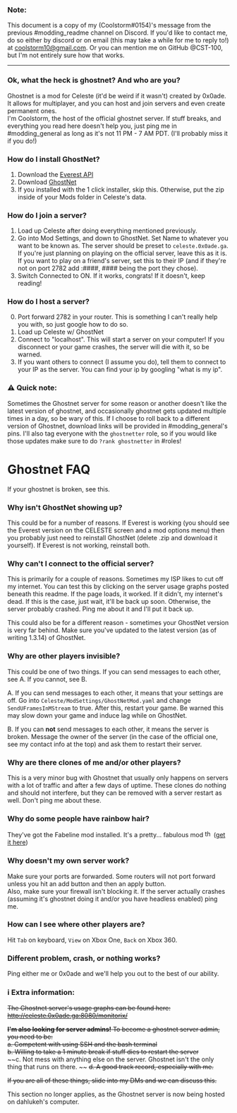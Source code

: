 ### Note:
This document is a copy of my (Coolstorm#0154)'s message from the previous #modding_readme channel on Discord. If you'd like to contact me, do so either by discord or on email (this may take a while for me to reply to!) at coolstorm10@gmail.com. Or you can mention me on GitHub @CST-100, but I'm not entirely sure how that works.

---

### Ok, what the heck is ghostnet? And who are you?
Ghostnet is a mod for Celeste (it'd be weird if it wasn't) created by 0x0ade. It allows for multiplayer, and you can host and join servers and even create permanent ones.  
I'm Coolstorm, the host of the official ghostnet server. If stuff breaks, and everything you read here doesn't help you, just ping me in #modding_general as long as it's not 11 PM - 7 AM PDT. (I'll probably miss it if you do!)

### How do I install GhostNet?
1. Download the [Everest API](https://everestapi.github.io/)  
2. Download [GhostNet](https://gamebanana.com/gamefiles/6801)  
3. If you installed with the 1 click installer, skip this. Otherwise, put the zip inside of your Mods folder in Celeste's data.  

### How do I join a server?
1. Load up Celeste after doing everything mentioned previously.
2. Go into Mod Settings,  and down to GhostNet. Set Name to whatever you want to be known as. The server should be preset to `celeste.0x0ade.ga`. If you're just planning on playing on the official server, leave this as it is. If you want to play on a friend's server, set this to their IP (and if they're not on port 2782 add :####, #### being the port they chose). 
3. Switch Connected to ON. If it works, congrats! If it doesn't, keep reading!

### How do I host a server?
0. Port forward 2782 in your router. This is something I can't really help you with, so just google how to do so.
1. Load up Celeste w/ GhostNet
2. Connect to "localhost". This will start a server on your computer! If you disconnect or your game crashes, the server will die with it, so be warned.
3. If you want others to connect (I assume you do), tell them to connect to your IP as the server. You can find your ip by googling "what is my ip".

### ⚠ Quick note:
Sometimes the Ghostnet server for some reason or another doesn't like the latest version of ghostnet, and occasionally ghostnet gets updated multiple times in a day, so be wary of this. If I choose to roll back to a different version of Ghostnet, download links will be provided in #modding_general's pins. I'll also tag everyone with the `ghostnetter` role, so if you would like those updates make sure to do `?rank ghostnetter` in #roles!

# Ghostnet FAQ 
If your ghostnet is broken, see this.

### Why isn't GhostNet showing up?
This could be for a number of reasons. If Everest is working (you should see the Everest version on the CELESTE screen and a mod options menu) then you probably just need to reinstall GhostNet (delete .zip and download it yourself). If Everest is not working, reinstall both.

### Why can't I connect to the official server?
This is primarily for a couple of reasons. Sometimes my ISP likes to cut off my internet. You can test this by clicking on the server usage graphs posted beneath this readme. If the page loads, it worked. If it didn't, my internet's dead. If this is the case, just wait, it'll be back up soon. Otherwise, the server probably crashed. Ping me about it and I'll put it back up.

This could also be for a different reason - sometimes your GhostNet version is very far behind. Make sure you've updated to the latest version (as of writing 1.3.14) of GhostNet. 

### Why are other players invisible?
This could be one of two things. If you can send messages to each other, see A. If you cannot, see B.

A. If you can send messages to each other, it means that your settings are off. Go into `Celeste/ModSettings/GhostNetMod.yaml` and change `SendUFramesInMStream` to true. After this, restart your game. Be warned this may slow down your game and induce lag while on GhostNet.

B. If you can **not** send messages to each other, it means the server is broken. Message the owner of the server (in the case of the official one, see my contact info at the top) and ask them to restart their server.

### Why are there clones of me and/or other players?
This is a very minor bug with Ghostnet that usually only happens on servers with a lot of traffic and after a few days of uptime. These clones do nothing and should not interfere, but they can be removed with a server restart as well. Don't ping me about these.

### Why do some people have rainbow hair?
They've got the Fabeline mod installed. It's a pretty... fabulous mod <img alt="thonkerguns" src="https://cdn.discordapp.com/emojis/370633336202330112.png?v=1" height="16"> ([get it here](https://gamebanana.com/skins/163152))

### Why doesn't my own server work?
Make sure your ports are forwarded. Some routers will not port forward unless you hit an add button and then an apply button.  
Also, make sure your firewall isn't blocking it. If the server actually crashes (assuming it's ghostnet doing it and/or you have headless enabled) ping me.

### How can I see where other players are?
Hit `Tab` on keyboard, `View` on Xbox One, `Back` on Xbox 360.

### Different problem, crash, or nothing works?
Ping either me or 0x0ade and we'll help you out to the best of our ability.

### ℹ Extra information:
~~The Ghostnet server's usage graphs can be found here: http://celeste.0x0ade.ga:8080/monitorix/~~

~~**I'm also looking for server admins!** To become a ghostnet server admin, you need to be:~~  
~~a. Competent with using SSH and the bash terminal~~  
~~b. Willing to take a 1 minute break if stuff dies to restart the server~~  
~~c. Not mess with anything else on the server. Ghostnet isn't the only thing that runs on there.  ~~
~~d. A good track record, especially with me.~~

~~If you are all of these things, slide into my DMs and we can discuss this.~~

This section no longer applies, as the Ghostnet server is now being hosted on dahlukeh's computer.